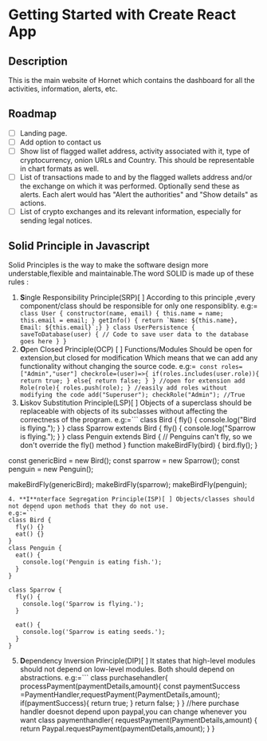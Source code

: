 # Getting Started with Create React App

## Description
This is the main website of Hornet which contains the dashboard for all the activities, information, alerts, etc.

## Roadmap
- [ ] Landing page.
- [ ] Add option to contact us
- [ ] Show list of flagged wallet address, activity associated with it, type of cryptocurrency, onion URLs and Country. This should be representable in chart formats as well.
- [ ] List of transactions made to and by the flagged wallets address and/or the exchange on which it was performed. Optionally send these as alerts. Each alert would has "Alert the authorities" and "Show details" as actions.
- [ ] List of crypto exchanges and its relevant information, especially for sending legal notices.

## Solid Principle in Javascript

Solid Principles is the way to make the software design more understable,flexible and maintainable.The word SOLID is made up of these rules :
1. **S**ingle Responsibility Principle(SRP)[ ] According to this principle ,every component/class should be responsible for only one responsiblity.
e.g:= ```
class User {
  constructor(name, email) {
    this.name = name;
    this.email = email;
  }
  getInfo() {
    return `Name: ${this.name}, Email: ${this.email}`;}
    }
class UserPersistence {
  saveToDatabase(user) {
    // Code to save user data to the database goes here
  }
  }```
2. **O**pen Closed Principle(OCP) [ ]  Functions/Modules Should be open for extension,but closed for modification Which means that we can add any functionality without changing the source code.
e.g:=```
const roles=["Admin","user"]
checkrole=(user)=>{
    if(roles.includes(user.role)){
        return true;
    }
    else{
        return false;
    }
}
//open for extension
add Role(role){
    roles.push(role);
}
//easily add roles without modifying the code
add("Superuser");
checkRole("Admin"); //True```
3. **L**iskov Substitution Principle(LSP)[ ] Objects of a superclass should be replaceable with objects of its subclasses without affecting the correctness of the program.
e.g:=```
class Bird {
  fly() {
    console.log("Bird is flying.");
  }
}
class Sparrow extends Bird {
  fly() {
    console.log("Sparrow is flying.");
  }
}
class Penguin extends Bird {
  // Penguins can't fly, so we don't override the fly() method
}
function makeBirdFly(bird) {
  bird.fly();
}

const genericBird = new Bird();
const sparrow = new Sparrow();
const penguin = new Penguin();

makeBirdFly(genericBird);
makeBirdFly(sparrow);
makeBirdFly(penguin);
```
4. **I**nterface Segregation Principle(ISP)[ ] Objects/classes should not depend upon methods that they do not use.
e.g:=```
class Bird {
  fly() {}
  eat() {}
}
class Penguin {
  eat() {
    console.log('Penguin is eating fish.');
  }
}

class Sparrow {
  fly() {
    console.log('Sparrow is flying.');
  }

  eat() {
    console.log('Sparrow is eating seeds.');
  }
}
```
5. **D**ependency Inversion Principle(DIP)[ ] It states that high-level modules should not depend on low-level modules. Both should depend on abstractions.
e.g:=```
class purchasehandler{
    processPayment(paymentDetails,amount){
        const paymentSuccess =PaymentHandler,requestPayment(PaymentDetails,amount);
        if(paymentSuccess){
            return true;
        }
        return false;
            }
}
//here purchase handler doesnot depend upon paypal,you can change whenever you want
class paymenthandler{
    requestPayment(PaymentDetails,amount)
    {
        return Paypal.requestPayment(paymentDetails,amount);
    }
}
```


